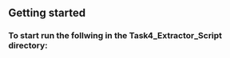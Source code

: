 

## Getting started


### To start run the follwing in the Task4_Extractor_Script directory:

```csh -f setup.csh
```